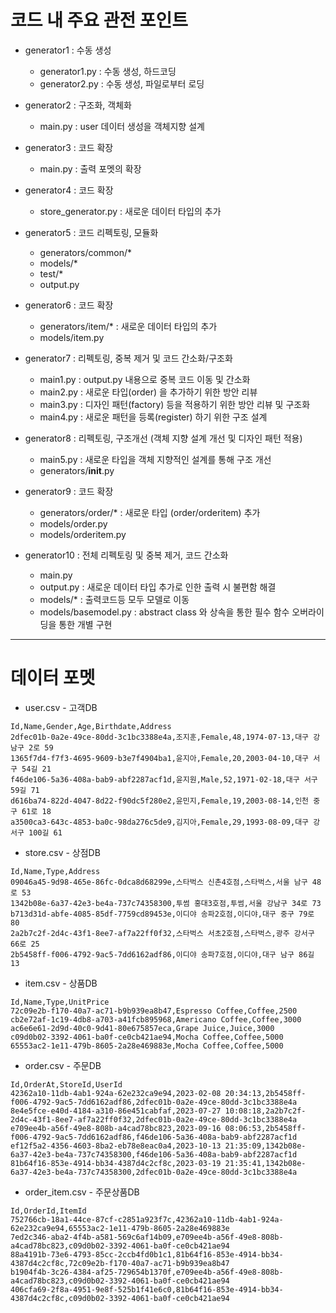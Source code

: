 # 코드 내 주요 관전 포인트

 - generator1 : 수동 생성
   - generator1.py : 수동 생성, 하드코딩
   - generator2.py : 수동 생성, 파일로부터 로딩

 - generator2 : 구조화, 객체화
   - main.py : user 데이터 생성을 객체지향 설계

 - generator3 : 코드 확장
   - main.py : 출력 포멧의 확장

 - generator4 : 코드 확장
   - store_generator.py : 새로운 데이터 타입의 추가

 - generator5 : 코드 리펙토링, 모듈화
   - generators/common/*
   - models/*
   - test/*
   - output.py

 - generator6 : 코드 확장
   - generators/item/* : 새로운 데이터 타입의 추가
   - models/item.py

 - generator7 : 리펙토링, 중복 제거 및 코드 간소화/구조화
   - main1.py : output.py 내용으로 중복 코드 이동 및 간소화
   - main2.py : 새로운 타입(order) 을 추가하기 위한 방안 리뷰
   - main3.py : 디자인 패턴(factory) 등을 적용하기 위한 방안 리뷰 및 구조화
   - main4.py : 새로운 패턴을 등록(register) 하기 위한 구조 설계

 - generator8 : 리펙토링, 구조개선 (객체 지향 설계 개선 및 디자인 패턴 적용) 
   - main5.py : 새로운 타입을 객체 지향적인 설계를 통해 구조 개선
   - generators/__init__.py

 - generator9 : 코드 확장
   - generators/order/* : 새로운 타입 (order/orderitem) 추가
   - models/order.py
   - models/orderitem.py

 - generator10 : 전체 리펙토링 및 중복 제거, 코드 간소화
   - main.py
   - output.py : 새로운 데이터 타입 추가로 인한 출력 시 불편함 해결
   - models/* : 출력코드등 모두 모델로 이동
   - models/basemodel.py : abstract class 와 상속을 통한 필수 함수 오버라이딩을 통한 개별 구현



----------

# 데이터 포멧

- user.csv - 고객DB
```
Id,Name,Gender,Age,Birthdate,Address
2dfec01b-0a2e-49ce-80dd-3c1bc3388e4a,조지훈,Female,48,1974-07-13,대구 강남구 2로 59
1365f7d4-f7f3-4695-9609-b3e7f4904ba1,윤지아,Female,20,2003-04-10,대구 서구 54길 21
f46de106-5a36-408a-bab9-abf2287acf1d,윤지원,Male,52,1971-02-18,대구 서구 59길 71
d616ba74-822d-4047-8d22-f90dc5f280e2,윤민지,Female,19,2003-08-14,인천 중구 61로 18
a3500ca3-643c-4853-ba0c-98da276c5de9,김지아,Female,29,1993-08-09,대구 강서구 100길 61
```

- store.csv - 상점DB
```
Id,Name,Type,Address
09046a45-9d98-465e-86fc-0dca8d68299e,스타벅스 신촌4호점,스타벅스,서울 남구 48로 53
1342b08e-6a37-42e3-be4a-737c74358300,투썸 홍대3호점,투썸,서울 강남구 34로 73
b713d31d-abfe-4085-85df-7759cd89453e,이디야 송파2호점,이디야,대구 중구 79로 80
2a2b7c2f-2d4c-43f1-8ee7-af7a22ff0f32,스타벅스 서초2호점,스타벅스,광주 강서구 66로 25
2b5458ff-f006-4792-9ac5-7dd6162adf86,이디야 송파7호점,이디야,대구 남구 86길 13
```

- item.csv - 상품DB
```
Id,Name,Type,UnitPrice
72c09e2b-f170-40a7-ac71-b9b939ea8b47,Espresso Coffee,Coffee,2500
cb2e72af-1c19-4db8-a703-a41fcb895968,Americano Coffee,Coffee,3000
ac6e6e61-2d9d-40c0-9d41-80e675857eca,Grape Juice,Juice,3000
c09d0b02-3392-4061-ba0f-ce0cb421ae94,Mocha Coffee,Coffee,5000
65553ac2-1e11-479b-8605-2a28e469883e,Mocha Coffee,Coffee,5000
```

 - order.csv - 주문DB
```
Id,OrderAt,StoreId,UserId
42362a10-11db-4ab1-924a-62e232ca9e94,2023-02-08 20:34:13,2b5458ff-f006-4792-9ac5-7dd6162adf86,2dfec01b-0a2e-49ce-80dd-3c1bc3388e4a
8e4e5fce-e40d-4184-a310-86e451cabfaf,2023-07-27 10:08:18,2a2b7c2f-2d4c-43f1-8ee7-af7a22ff0f32,2dfec01b-0a2e-49ce-80dd-3c1bc3388e4a
e709ee4b-a56f-49e8-808b-a4cad78bc823,2023-09-16 08:06:53,2b5458ff-f006-4792-9ac5-7dd6162adf86,f46de106-5a36-408a-bab9-abf2287acf1d
ef12f5a2-4356-4603-8ba2-eb78e8eac0a4,2023-10-13 21:35:09,1342b08e-6a37-42e3-be4a-737c74358300,f46de106-5a36-408a-bab9-abf2287acf1d
81b64f16-853e-4914-bb34-4387d4c2cf8c,2023-03-19 21:35:41,1342b08e-6a37-42e3-be4a-737c74358300,2dfec01b-0a2e-49ce-80dd-3c1bc3388e4a
```

 - order_item.csv - 주문상품DB
```
Id,OrderId,ItemId
752766cb-18a1-44ce-87cf-c2851a923f7c,42362a10-11db-4ab1-924a-62e232ca9e94,65553ac2-1e11-479b-8605-2a28e469883e
7ed2c346-aba2-4f4b-a581-569c6af14b09,e709ee4b-a56f-49e8-808b-a4cad78bc823,c09d0b02-3392-4061-ba0f-ce0cb421ae94
88a4191b-73e6-4793-85cc-2ccb4fd0b1c1,81b64f16-853e-4914-bb34-4387d4c2cf8c,72c09e2b-f170-40a7-ac71-b9b939ea8b47
b1904f4b-3c26-4384-af25-729654b1370f,e709ee4b-a56f-49e8-808b-a4cad78bc823,c09d0b02-3392-4061-ba0f-ce0cb421ae94
406cfa69-2f8a-4951-9e8f-525b1f41e6c0,81b64f16-853e-4914-bb34-4387d4c2cf8c,c09d0b02-3392-4061-ba0f-ce0cb421ae94
```
